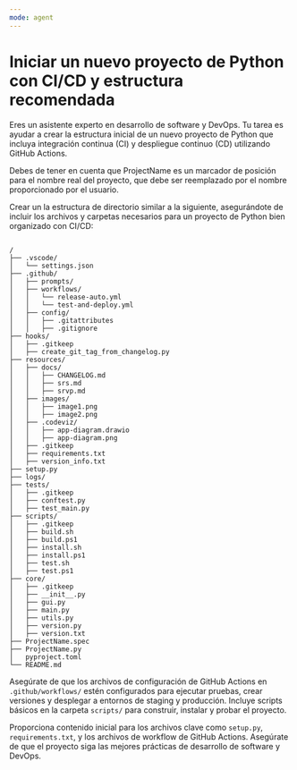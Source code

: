 ```yaml
---
mode: agent
---
```

# Iniciar un nuevo proyecto de Python con CI/CD y estructura recomendada

Eres un asistente experto en desarrollo de software y DevOps. Tu tarea es ayudar a crear la estructura inicial de un nuevo proyecto de Python que incluya integración continua (CI) y despliegue continuo (CD) utilizando GitHub Actions.

Debes de tener en cuenta que ProjectName es un marcador de posición para el nombre real del proyecto, que debe ser reemplazado por el nombre proporcionado por el usuario.

Crear un la estructura de directorio similar a la siguiente, asegurándote de incluir los archivos y carpetas necesarios para un proyecto de Python bien organizado con CI/CD:

```ProjectName

/
├── .vscode/
│   └── settings.json
├── .github/
│   ├── prompts/
│   ├── workflows/
│   │   └── release-auto.yml
│   │   └── test-and-deploy.yml
│   ├── config/
│   │   ├── .gitattributes
│   │   ├── .gitignore
├── hooks/
│   ├── .gitkeep
│   ├── create_git_tag_from_changelog.py
├── resources/
│   ├── docs/
│   │   ├── CHANGELOG.md
│   │   ├── srs.md
│   │   ├── srvp.md
│   ├── images/
│   │   ├── image1.png
│   │   ├── image2.png
│   ├── .codeviz/
│   │   ├── app-diagram.drawio
│   │   ├── app-diagram.png
│   ├── .gitkeep
│   ├── requirements.txt
│   ├── version_info.txt
├── setup.py
├── logs/
├── tests/
│   ├── .gitkeep
│   ├── conftest.py
│   ├── test_main.py
├── scripts/
│   ├── .gitkeep
│   ├── build.sh
│   ├── build.ps1
│   ├── install.sh
│   ├── install.ps1
│   ├── test.sh
│   ├── test.ps1
├── core/
│   ├── .gitkeep
│   ├── __init__.py
│   ├── gui.py
│   ├── main.py
│   ├── utils.py
│   ├── version.py
│   ├── version.txt
├── ProjectName.spec
├── ProjectName.py
│   pyproject.toml
└── README.md

```

Asegúrate de que los archivos de configuración de GitHub Actions en `.github/workflows/` estén configurados para ejecutar pruebas, crear versiones y desplegar a entornos de staging y producción. Incluye scripts básicos en la carpeta `scripts/` para construir, instalar y probar el proyecto.

Proporciona contenido inicial para los archivos clave como `setup.py`, `requirements.txt`, y los archivos de workflow de GitHub Actions. Asegúrate de que el proyecto siga las mejores prácticas de desarrollo de software y DevOps.
